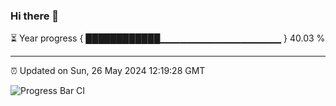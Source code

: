 ### Hi there 👋

⏳ Year progress { ████████████▁▁▁▁▁▁▁▁▁▁▁▁▁▁▁▁▁▁ } 40.03 %

---

⏰ Updated on Sun, 26 May 2024 12:19:28 GMT

![Progress Bar CI](https://github.com/liununu/liununu/workflows/Progress%20Bar%20CI/badge.svg)
